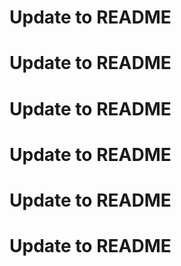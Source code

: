 # Update to README
# Update to README
# Update to README
# Update to README
# Update to README
# Update to README
